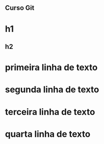 Curso Git
---------

# h1
## h2

# primeira linha de texto

# segunda linha de texto

# terceira linha de texto

# quarta linha de texto
